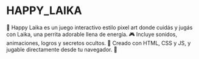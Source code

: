 # HAPPY_LAIKA
🐶 Happy Laika es un juego interactivo estilo pixel art donde cuidás y jugás con Laika, una perrita adorable llena de energía. 🎮 Incluye sonidos, animaciones, logros y secretos ocultos. 🌈 Creado con HTML, CSS y JS, y jugable directamente desde tu navegador. 💖
